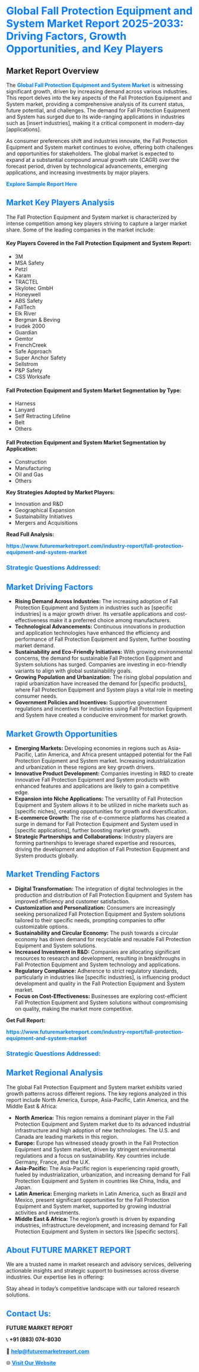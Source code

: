 <h1 style="color: #007BFF;">Global Fall Protection Equipment and System Market Report 2025-2033: Driving Factors, Growth Opportunities, and Key Players</h1>

<section id="overview">
<h2>Market Report Overview</h2>
<p>The <a href="https://www.futuremarketreport.com/industry-report/fall-protection-equipment-and-system-market" style="color: #007BFF; text-decoration: none;"><strong>Global Fall Protection Equipment and System Market</strong></a> is witnessing significant growth, driven by increasing demand across various industries. This report delves into the key aspects of the Fall Protection Equipment and System market, providing a comprehensive analysis of its current status, future potential, and challenges. The demand for Fall Protection Equipment and System has surged due to its wide-ranging applications in industries such as [insert industries], making it a critical component in modern-day [applications].</p>
<p>As consumer preferences shift and industries innovate, the Fall Protection Equipment and System market continues to evolve, offering both challenges and opportunities for stakeholders. The global market is expected to expand at a substantial compound annual growth rate (CAGR) over the forecast period, driven by technological advancements, emerging applications, and increasing investments by major players.</p>
</section>

<section id="overview">
<p><a href="https://www.futuremarketreport.com/request-sample/reportId=92342" style="color: #007BFF; text-decoration: none;"><strong>Explore Sample Report Here</strong></a></p>
</section>

<section id="key-players">
<h2 style="color: #007BFF;">Market Key Players Analysis</h2>
<p>The Fall Protection Equipment and System market is characterized by intense competition among key players striving to capture a larger market share. Some of the leading companies in the market include:</p>
<h4>Key Players Covered in the Fall Protection Equipment and System Report:</h4>
<ul><li>3M</li><li>MSA Safety</li><li>Petzl</li><li>Karam</li><li>TRACTEL</li><li>Skylotec GmbH</li><li>Honeywell</li><li>ABS Safety</li><li>FallTech</li><li>Elk River</li><li>Bergman &amp; Beving</li><li>Irudek 2000</li><li>Guardian</li><li>Gemtor</li><li>FrenchCreek</li><li>Safe Approach</li><li>Super Anchor Safety</li><li>Sellstrom</li><li>P&amp;P Safety</li><li>CSS Worksafe</li></ul>
<h4>Fall Protection Equipment and System Market Segmentation by Type:</h4>
<ul><li>Harness</li><li>Lanyard</li><li>Self Retracting Lifeline</li><li>Belt</li><li>Others</li></ul>

<h4>Fall Protection Equipment and System Market Segmentation by Application:</h4>
<ul><li>Construction</li><li>Manufacturing</li><li>Oil and Gas</li><li>Others</li></ul>
<p><strong>Key Strategies Adopted by Market Players:</strong></p>
<ul>
<li>Innovation and R&D</li>
<li>Geographical Expansion</li>
<li>Sustainability Initiatives</li>
<li>Mergers and Acquisitions</li>
</ul>
</section>

<section>
<p><strong>Read Full Analysis: </strong></p><a href="https://www.futuremarketreport.com/industry-report/fall-protection-equipment-and-system-market" style="color: #007BFF; text-decoration: none;"><strong>https://www.futuremarketreport.com/industry-report/fall-protection-equipment-and-system-market</strong></a>
<h3 style="color: #007BFF;">Strategic Questions Addressed:</h3>
</section>

<section id="driving-factors">
<h2 style="color: #007BFF;">Market Driving Factors</h2>
<ul>
<li><strong>Rising Demand Across Industries:</strong> The increasing adoption of Fall Protection Equipment and System in industries such as [specific industries] is a major growth driver. Its versatile applications and cost-effectiveness make it a preferred choice among manufacturers.</li>
<li><strong>Technological Advancements:</strong> Continuous innovations in production and application technologies have enhanced the efficiency and performance of Fall Protection Equipment and System, further boosting market demand.</li>
<li><strong>Sustainability and Eco-Friendly Initiatives:</strong> With growing environmental concerns, the demand for sustainable Fall Protection Equipment and System solutions has surged. Companies are investing in eco-friendly variants to align with global sustainability goals.</li>
<li><strong>Growing Population and Urbanization:</strong> The rising global population and rapid urbanization have increased the demand for [specific products], where Fall Protection Equipment and System plays a vital role in meeting consumer needs.</li>
<li><strong>Government Policies and Incentives:</strong> Supportive government regulations and incentives for industries using Fall Protection Equipment and System have created a conducive environment for market growth.</li>
</ul>
</section>

<section id="growth-opportunities">
<h2 style="color: #007BFF;">Market Growth Opportunities</h2>
<ul>
<li><strong>Emerging Markets:</strong> Developing economies in regions such as Asia-Pacific, Latin America, and Africa present untapped potential for the Fall Protection Equipment and System market. Increasing industrialization and urbanization in these regions are key growth drivers.</li>
<li><strong>Innovative Product Development:</strong> Companies investing in R&D to create innovative Fall Protection Equipment and System products with enhanced features and applications are likely to gain a competitive edge.</li>
<li><strong>Expansion into Niche Applications:</strong> The versatility of Fall Protection Equipment and System allows it to be utilized in niche markets such as [specific niches], creating opportunities for growth and diversification.</li>
<li><strong>E-commerce Growth:</strong> The rise of e-commerce platforms has created a surge in demand for Fall Protection Equipment and System used in [specific applications], further boosting market growth.</li>
<li><strong>Strategic Partnerships and Collaborations:</strong> Industry players are forming partnerships to leverage shared expertise and resources, driving the development and adoption of Fall Protection Equipment and System products globally.</li>
</ul>
</section>

<section id="trending-factors">
<h2 style="color: #007BFF;">Market Trending Factors</h2>
<ul>
<li><strong>Digital Transformation:</strong> The integration of digital technologies in the production and distribution of Fall Protection Equipment and System has improved efficiency and customer satisfaction.</li>
<li><strong>Customization and Personalization:</strong> Consumers are increasingly seeking personalized Fall Protection Equipment and System solutions tailored to their specific needs, prompting companies to offer customizable options.</li>
<li><strong>Sustainability and Circular Economy:</strong> The push towards a circular economy has driven demand for recyclable and reusable Fall Protection Equipment and System solutions.</li>
<li><strong>Increased Investment in R&D:</strong> Companies are allocating significant resources to research and development, resulting in breakthroughs in Fall Protection Equipment and System technology and applications.</li>
<li><strong>Regulatory Compliance:</strong> Adherence to strict regulatory standards, particularly in industries like [specific industries], is influencing product development and quality in the Fall Protection Equipment and System market.</li>
<li><strong>Focus on Cost-Effectiveness:</strong> Businesses are exploring cost-efficient Fall Protection Equipment and System solutions without compromising on quality, making the market more competitive.</li>
</ul>
</section>

<section>
<p><strong>Get Full Report: </strong></p><a href="https://www.futuremarketreport.com/industry-report/fall-protection-equipment-and-system-market" style="color: #007BFF; text-decoration: none;"><strong>https://www.futuremarketreport.com/industry-report/fall-protection-equipment-and-system-market</strong></a>
<h3 style="color: #007BFF;">Strategic Questions Addressed:</h3>
</section>


<section id="regional-analysis">
<h2 style="color: #007BFF;">Market Regional Analysis</h2>
<p>The global Fall Protection Equipment and System market exhibits varied growth patterns across different regions. The key regions analyzed in this report include North America, Europe, Asia-Pacific, Latin America, and the Middle East & Africa:</p>
<ul>
<li><strong>North America:</strong> This region remains a dominant player in the Fall Protection Equipment and System market due to its advanced industrial infrastructure and high adoption of new technologies. The U.S. and Canada are leading markets in this region.</li>
<li><strong>Europe:</strong> Europe has witnessed steady growth in the Fall Protection Equipment and System market, driven by stringent environmental regulations and a focus on sustainability. Key countries include Germany, France, and the U.K.</li>
<li><strong>Asia-Pacific:</strong> The Asia-Pacific region is experiencing rapid growth, fueled by industrialization, urbanization, and increasing demand for Fall Protection Equipment and System in countries like China, India, and Japan.</li>
<li><strong>Latin America:</strong> Emerging markets in Latin America, such as Brazil and Mexico, present significant opportunities for the Fall Protection Equipment and System market, supported by growing industrial activities and investments.</li>
<li><strong>Middle East & Africa:</strong> The region’s growth is driven by expanding industries, infrastructure development, and increasing demand for Fall Protection Equipment and System in sectors like [specific sectors].</li>
</ul>
</section>

<footer>
<h2 style="color: #007BFF;">About FUTURE MARKET REPORT</h2>
<p>We are a trusted name in market research and advisory services, delivering actionable insights and strategic support to businesses across diverse industries. Our expertise lies in offering:</p>

<p>Stay ahead in today’s competitive landscape with our tailored research solutions.</p>

<h2 style="color: #007BFF;">Contact Us:</h2>
<p><strong>FUTURE MARKET REPORT</strong></p>
<p>📞 <strong>+91 (883) 074-8030</strong></p>
<p>📧 <strong><a href="mailto:help@futuremarketreport.com" style="color: #007BFF;">help@futuremarketreport.com</a></strong></p>
<p>🌐 <strong><a href="https://www.futuremarketreport.com/" style="color: #007BFF;">Visit Our Website</a></strong></p>
</footer>